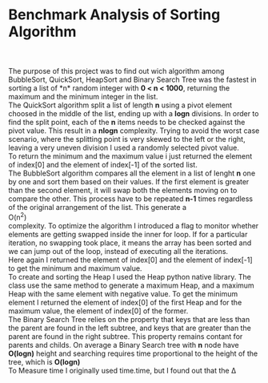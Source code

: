 # Benchmark Analysis of Sorting Algorithm <br>
<br>
<br>
The purpose of this project was to find out wich algorithm among BubbleSort, QuickSort, HeapSort and Binary Search Tree was the fastest in sorting a list of *n* random integer with <b>0 < n < 1000</b>, returning the maximum and the minimum integer in the list.<br>
The QuickSort algorithm split a list of length <b>n</b> using a pivot element choosed in the middle of the list, ending up with a <b>logn</b> divisions. In order to find the split point, each of the <b>n</b> items needs to be checked against the pivot value. This result in a <b>nlogn</b> complexity. Trying to avoid the worst case scenario, where the splitting point is very skewed to the left or the right, leaving a very uneven division I used a randomly selected pivot value.<br>
To return the minimum and the maximum value i just returned the element of index[0] and the element of index[-1] of the sorted list.<br>  
The BubbleSort algorithm compares all the element in a list of lenght <b>n</b> one by one and sort them based on their values. If the first element is greater than the second element, it will swap both the elements moving on to compare the other. This process have to be repeated <b>n-1</b> times regardless of the original arrangement of the list. This generate a <br>O(n<SUP>2</SUP>)</br> complexity. To optimize the algorithm I introduced a flag to monitor whether elements are getting swapped inside the inner for loop. If for a particular iteration, no swapping took place, it means the array has been sorted and we can jump out of the loop, instead of executing all the iterations.<br>
Here again I returned the element of index[0] and the element of index[-1] to get the minimum and maximum value.<br>
To create and sorting the Heap I used the Heap python native library. The class use the same method to generate a maximum Heap, and a maximum Heap with the same element with negative value. To get the minimum element I returned the element of index[0] of the first Heap and for the maximum value, the element of index[0] of the former. <br>
The Binary Search Tree relies on the property that keys that are less than the parent are found in the left subtree, and keys that are greater than the parent are found in the right subtree. This property remains contant for parents and childs. On average a Binary Search tree with <b>n</b> node have <b>O(logn)</b> height and searching requires time proportional to the height of the tree, which is <b>O(logn)</b><br>
To Measure time I originally used time.time, but I found out that the &Delta;
